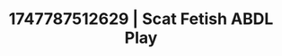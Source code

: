---
categories:
- Pussy eating
- Elegant fetish
- Football-themed kink
- Pov blowjob
- 3D animation
image: /assets/images/1747787512629.jpg
layout: post
seo:
  description: Featured content with exclusive Scat Fetish, ABDL Play. HD images available.
  keywords: Scat Fetish, ABDL Play
  og_image: /assets/images/1747787512629.jpg
  schema_type: VisualArtwork
tags:
- ABDL Play
- '#1747787512629'
- Scat Fetish
title: 1747787512629 | Scat Fetish ABDL Play
---